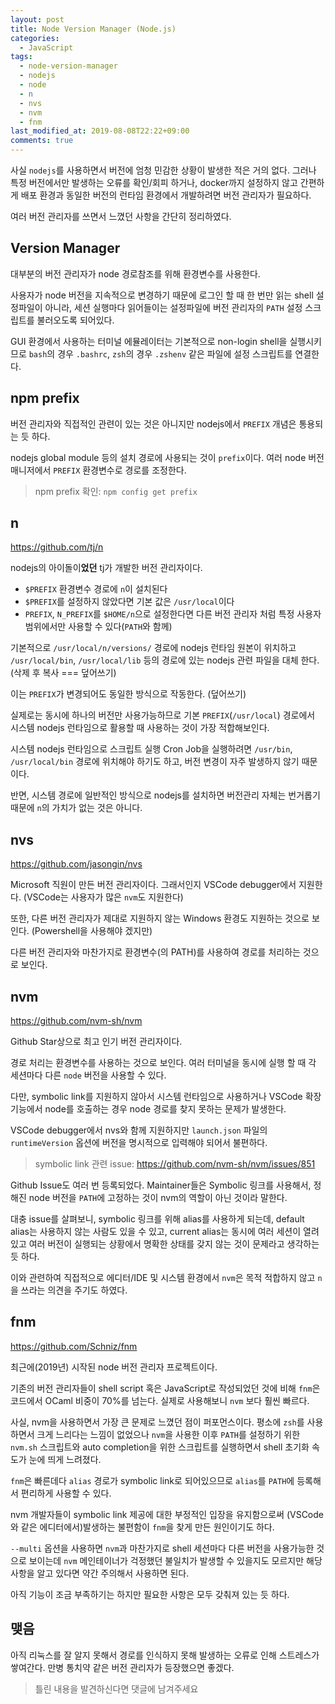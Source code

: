 ```yaml
---
layout: post
title: Node Version Manager (Node.js)
categories:
  - JavaScript
tags:
  - node-version-manager
  - nodejs
  - node
  - n
  - nvs
  - nvm
  - fnm
last_modified_at: 2019-08-08T22:22+09:00
comments: true
---
```


사실 `nodejs`를 사용하면서 버전에 엄청 민감한 상황이 발생한 적은 거의 없다.
그러나 특정 버전에서만 발생하는 오류를 확인/회피 하거나, docker까지 설정하지 않고 간편하게 배포 환경과 동일한 버전의 런타임 환경에서 개발하려면 버전 관리자가 필요하다.

여러 버전 관리자를 쓰면서 느꼈던 사항을 간단히 정리하였다.

## Version Manager

대부분의 버전 관리자가 node 경로참조를 위해 환경변수를 사용한다.

사용자가 node 버전을 지속적으로 변경하기 때문에 로그인 할 때 한 번만 읽는 shell 설정파일이 아니라,
세션 실행마다 읽어들이는 설정파일에 버전 관리자의 `PATH` 설정 스크립트를 불러오도록 되어있다.

GUI 환경에서 사용하는 터미널 에뮬레이터는 기본적으로 non-login shell을 실행시키므로
`bash`의 경우 `.bashrc`, `zsh`의 경우 `.zshenv` 같은 파일에 설정 스크립트를 연결한다.

## npm prefix

버전 관리자와 직접적인 관련이 있는 것은 아니지만 nodejs에서 `PREFIX` 개념은 통용되는 듯 하다.

nodejs global module 등의 설치 경로에 사용되는 것이 `prefix`이다.
여러 node 버전 매니저에서 `PREFIX` 환경변수로 경로를 조정한다.

> npm prefix 확인: `npm config get prefix`

## n

<https://github.com/tj/n>

nodejs의 아이돌이**었던** tj가 개발한 버전 관리자이다.

- `$PREFIX` 환경변수 경로에 `n`이 설치된다
- `$PREFIX`를 설정하지 않았다면 기본 값은 `/usr/local`이다
- `PREFIX`, `N_PREFIX`를 `$HOME/n`으로 설정한다면 다른 버전 관리자 처럼 특정 사용자 범위에서만 사용할 수 있다(`PATH`와 함께)

기본적으로 `/usr/local/n/versions/` 경로에 nodejs 런타임 원본이 위치하고
`/usr/local/bin`, `/usr/local/lib` 등의 경로에 있는 nodejs 관련 파일을 대체 한다.(삭제 후 복사 === 덮어쓰기)

이는 `PREFIX`가 변경되어도 동일한 방식으로 작동한다. (덮어쓰기)

실제로는 동시에 하나의 버전만 사용가능하므로 기본 `PREFIX`(`/usr/local`) 경로에서 시스템 nodejs 런타임으로 활용할 때 사용하는 것이 가장 적합해보인다.

시스템 nodejs 런타임으로 스크립트 실행 Cron Job을 실행하려면 `/usr/bin`, `/usr/local/bin` 경로에 위치해야 하기도 하고, 버전 변경이 자주 발생하지 않기 때문이다.

반면, 시스템 경로에 일반적인 방식으로 nodejs를 설치하면 버전관리 자체는 번거롭기 때문에 `n`의 가치가 없는 것은 아니다.

## nvs

<https://github.com/jasongin/nvs>

Microsoft 직원이 만든 버전 관리자이다.
그래서인지 VSCode debugger에서 지원한다. (VSCode는 사용자가 많은 `nvm`도 지원한다)

또한, 다른 버전 관리자가 제대로 지원하지 않는 Windows 환경도 지원하는 것으로 보인다. (Powershell을 사용해야 겠지만)

다른 버전 관리자와 마찬가지로 환경변수(의 PATH)를 사용하여 경로를 처리하는 것으로 보인다.

## nvm

<https://github.com/nvm-sh/nvm>

Github Star상으로 최고 인기 버전 관리자이다.

경로 처리는 환경변수를 사용하는 것으로 보인다.
여러 터미널을 동시에 실행 할 때 각 세션마다 다른 `node` 버전을 사용할 수 있다.

다만, symbolic link를 지원하지 않아서 시스템 런타임으로 사용하거나 VSCode 확장기능에서 node를 호출하는 경우 node 경로를 찾지 못하는 문제가 발생한다.

VSCode debugger에서 nvs와 함께 지원하지만 `launch.json` 파일의 `runtimeVersion` 옵션에 버전을 명시적으로 입력해야 되어서 불편하다.

> symbolic link 관련 issue: <https://github.com/nvm-sh/nvm/issues/851>

Github Issue도 여러 번 등록되었다.
Maintainer들은 Symbolic 링크를 사용해서, 정해진 node 버전을 `PATH`에 고정하는 것이 nvm의 역할이 아닌 것이라 말한다.

대충 issue를 살펴보니, symbolic 링크를 위해 alias를 사용하게 되는데, default alias는 사용하지 않는 사람도 있을 수 있고, current alias는 동시에 여러 세션이 열려있고 여러 버전이 실행되는 상황에서 명확한 상태를 갖지 않는 것이 문제라고 생각하는 듯 하다.

이와 관련하여 직접적으로 에디터/IDE 및 시스템 환경에서 `nvm`은 목적 적합하지 않고 `n`을 쓰라는 의견을 주기도 하였다.

## fnm

<https://github.com/Schniz/fnm>

최근에(2019년) 시작된 node 버전 관리자 프로젝트이다.

기존의 버전 관리자들이 shell script 혹은 JavaScript로 작성되었던 것에 비해 `fnm`은 코드에서 OCaml 비중이 70%를 넘는다.
실제로 사용해보니 `nvm` 보다 훨씬 빠르다.

사실, nvm을 사용하면서 가장 큰 문제로 느꼈던 점이 퍼포먼스이다.
평소에 `zsh`를 사용하면서 크게 느리다는 느낌이 없었으나 `nvm`을 사용한 이후 `PATH`를 설정하기 위한 `nvm.sh` 스크립트와 auto completion을 위한 스크립트를 실행하면서 shell 초기화 속도가 눈에 띄게 느려졌다.

`fnm`은 빠른데다 `alias` 경로가 symbolic link로 되어있으므로 `alias`를 `PATH`에 등록해서 편리하게 사용할 수 있다.

nvm 개발자들이 symbolic link 제공에 대한 부정적인 입장을 유지함으로써 (VSCode와 같은 에디터에서)발생하는 불편함이 `fnm`을 찾게 만든 원인이기도 하다.

`--multi` 옵션을 사용하면 `nvm`과 마찬가지로 shell 세션마다 다른 버전을 사용가능한 것으로 보이는데 `nvm` 메인테이너가 걱정했던 불일치가 발생할 수 있을지도 모르지만 해당 사항을 알고 있다면 약간 주의해서 사용하면 된다.

아직 기능이 조금 부족하기는 하지만 필요한 사항은 모두 갖춰져 있는 듯 하다.

## 맺음

아직 리눅스를 잘 알지 못해서 경로를 인식하지 못해 발생하는 오류로 인해 스트레스가 쌓여간다.
만병 통치약 같은 버전 관리자가 등장했으면 좋겠다.

> 틀린 내용을 발견하신다면 댓글에 남겨주세요
